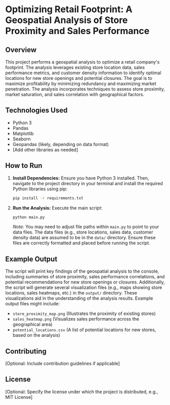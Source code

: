 # Optimizing Retail Footprint: A Geospatial Analysis of Store Proximity and Sales Performance

## Overview

This project performs a geospatial analysis to optimize a retail company's footprint.  The analysis leverages existing store location data, sales performance metrics, and customer density information to identify optimal locations for new store openings and potential closures.  The goal is to maximize profitability by minimizing redundancy and maximizing market penetration.  The analysis incorporates techniques to assess store proximity, market saturation, and sales correlation with geographical factors.

## Technologies Used

* Python 3
* Pandas
* Matplotlib
* Seaborn
* Geopandas (likely, depending on data format)
* [Add other libraries as needed]


## How to Run

1. **Install Dependencies:**  Ensure you have Python 3 installed. Then, navigate to the project directory in your terminal and install the required Python libraries using pip:

   ```bash
   pip install -r requirements.txt
   ```

2. **Run the Analysis:** Execute the main script:

   ```bash
   python main.py
   ```

   *Note:*  You may need to adjust file paths within `main.py` to point to your data files.  The data files (e.g., store locations, sales data, customer density data) are assumed to be in the `data/` directory.  Ensure these files are correctly formatted and placed before running the script.


## Example Output

The script will print key findings of the geospatial analysis to the console, including summaries of store proximity, sales performance correlations, and potential recommendations for new store openings or closures.  Additionally, the script will generate several visualization files (e.g., maps showing store locations, sales heatmaps, etc.) in the `output/` directory.  These visualizations aid in the understanding of the analysis results.  Example output files might include:

* `store_proximity_map.png` (Illustrates the proximity of existing stores)
* `sales_heatmap.png` (Visualizes sales performance across the geographical area)
* `potential_locations.csv` (A list of potential locations for new stores, based on the analysis)


## Contributing

[Optional: Include contribution guidelines if applicable]


## License

[Optional: Specify the license under which the project is distributed, e.g., MIT License]